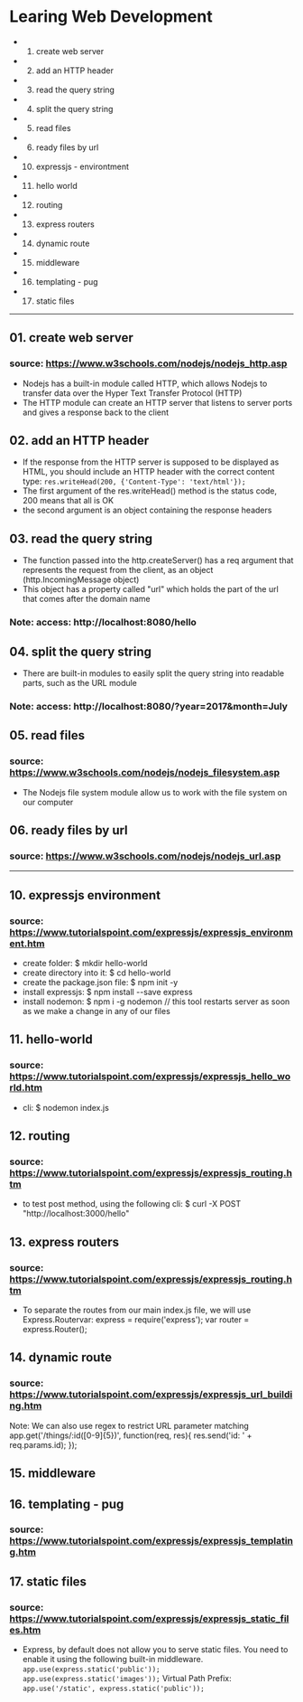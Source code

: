 # Learing Web Development

- 01. create web server
- 02. add an HTTP header
- 03. read the query string
- 04. split the query string
- 05. read files
- 06. ready files by url

- 10. expressjs - environtment
- 11. hello world
- 12. routing
- 13. express routers
- 14. dynamic route
- 15. middleware
- 16. templating - pug
- 17. static files

************************************************************

## 01. create web server
### source: https://www.w3schools.com/nodejs/nodejs_http.asp
- Nodejs has a built-in module called HTTP, which allows Nodejs to transfer data over the Hyper Text Transfer Protocol (HTTP)
- The HTTP module can create an HTTP server that listens to server ports and gives a response back to the client

## 02. add an HTTP header
- If the response from the HTTP server is supposed to be displayed as HTML, you should include an HTTP header with the correct content type:
`res.writeHead(200, {'Content-Type': 'text/html'});`
- The first argument of the res.writeHead() method is the status code, 200 means that all is OK
- the second argument is an object containing the response headers

## 03. read the query string
- The function passed into the http.createServer() has a req argument that represents the request from the client, as an object (http.IncomingMessage object)
- This object has a property called "url" which holds the part of the url that comes after the domain name
### Note: access: http://localhost:8080/hello

## 04. split the query string
- There are built-in modules to easily split the query string into readable parts, such as the URL module
### Note: access: http://localhost:8080/?year=2017&month=July

## 05. read files
### source: https://www.w3schools.com/nodejs/nodejs_filesystem.asp
- The Nodejs file system module allow us to work with the file system on our computer

## 06. ready files by url
### source: https://www.w3schools.com/nodejs/nodejs_url.asp

************************************************************

## 10. expressjs environment
### source: https://www.tutorialspoint.com/expressjs/expressjs_environment.htm
- create folder: $ mkdir hello-world
- create directory into it: $ cd hello-world
- create the package.json file: $ npm init -y
- install expressjs: $ npm install --save express
- install nodemon: $ npm i -g nodemon // this tool restarts server as soon as we make a change in any of our files

## 11. hello-world
### source: https://www.tutorialspoint.com/expressjs/expressjs_hello_world.htm
- cli: $ nodemon index.js

## 12. routing
### source: https://www.tutorialspoint.com/expressjs/expressjs_routing.htm
- to test post method, using the following cli:
$ curl -X POST "http://localhost:3000/hello"

## 13. express routers
### source: https://www.tutorialspoint.com/expressjs/expressjs_routing.htm
- To separate the routes from our main index.js file, we will use Express.Routervar:
express = require('express');
var router = express.Router();

## 14. dynamic route
### source: https://www.tutorialspoint.com/expressjs/expressjs_url_building.htm
Note: We can also use regex to restrict URL parameter matching
app.get('/things/:id([0-9]{5})', function(req, res){
   res.send('id: ' + req.params.id);
});

## 15. middleware

## 16. templating - pug
### source: https://www.tutorialspoint.com/expressjs/expressjs_templating.htm

## 17. static files
### source: https://www.tutorialspoint.com/expressjs/expressjs_static_files.htm
- Express, by default does not allow you to serve static files. You need to enable it using the following built-in middleware.
`app.use(express.static('public'));`
`app.use(express.static('images'));`
Virtual Path Prefix:
`app.use('/static', express.static('public'));`
